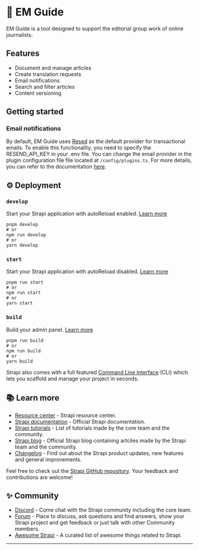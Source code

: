 # 🚀 EM Guide

EM Guide is a tool designed to support the editorial group work of online journalists. 

## Features

- Document and manage articles
- Create translation requests 
- Email notifications
- Search and filter articles
- Content versioning

## Getting started

### Email notifications

By default, EM Guide uses [Resed](https://resend.com/) as the default provider for transactional emails. To enable this functionality, you need to specify the RESEND_API_KEY in your .env file. You can change the email provider in the plugin configuration file file located at `/config/plugins.ts`. 
For more details, you can refer to the documentation [here](https://docs.strapi.io/dev-docs/providers).



## ⚙️ Deployment

### `develop`

Start your Strapi application with autoReload enabled. [Learn more](https://docs.strapi.io/dev-docs/cli#strapi-develop)

```
pnpm develop
# or
npm run develop
# or
yarn develop
```

### `start`

Start your Strapi application with autoReload disabled. [Learn more](https://docs.strapi.io/dev-docs/cli#strapi-start)

```
pnpm run start
# or
npm run start
# or
yarn start
```

### `build`

Build your admin panel. [Learn more](https://docs.strapi.io/dev-docs/cli#strapi-build)

```
pnpm run build
# or
npm run build
# or
yarn build
```

Strapi also comes with a full featured [Command Line Interface](https://docs.strapi.io/dev-docs/cli) (CLI) which lets you scaffold and manage your project in seconds.

## 📚 Learn more

- [Resource center](https://strapi.io/resource-center) - Strapi resource center.
- [Strapi documentation](https://docs.strapi.io) - Official Strapi documentation.
- [Strapi tutorials](https://strapi.io/tutorials) - List of tutorials made by the core team and the community.
- [Strapi blog](https://strapi.io/blog) - Official Strapi blog containing artciles made by the Strapi team and the community.
- [Changelog](https://strapi.io/changelog) - Find out about the Strapi product updates, new features and general improvements.

Feel free to check out the [Strapi GitHub repository](https://github.com/strapi/strapi). Your feedback and contributions are welcome!

## ✨ Community

- [Discord](https://discord.strapi.io) - Come chat with the Strapi community including the core team.
- [Forum](https://forum.strapi.io/) - Place to discuss, ask questions and find answers, show your Strapi project and get feedback or just talk with other Community members.
- [Awesome Strapi](https://github.com/strapi/awesome-strapi) - A curated list of awesome things related to Strapi.

---
